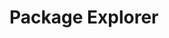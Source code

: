 # Package Explorer

<div id="app">
  <package-explorer></package-explorer>
</div>

<script markdown="1">
  // Vue.js component code
  const { createApp, ref } = Vue;

  const PackageExplorer = {
    setup() {
      const packages = ref(null);
      const selectedEntityType = ref('packages');
      const searchQuery = ref('');
      const displayType = ref('table'); // Initialize to 'table'
      const selectedPackage = ref(null);
      const archiveType = ref('gold_standard'); // Initialize to 'gold_standard'

      const loadData = async () => {
        try {
          let apiUrl = 'https://server.poseidon-adna.org/packages';
          if (archiveType.value === 'aadr_archive') {
            apiUrl += '?archive=aadr-archive';
          }

          const response_pacs = await fetch(apiUrl);
          const response_pacs_json = await response_pacs.json();
          packages.value = response_pacs_json.serverResponse.packageInfo;
        } catch (error) {
          console.error(error);
        }
      };

      const filteredPackages = Vue.computed(() => {
        if (!packages.value) {
          return [];
        }

        if (!searchQuery.value) {
          return packages.value;
        }

        const lowercaseQuery = searchQuery.value.toLowerCase();
        return packages.value.filter(pac =>
          pac.packageTitle.toLowerCase().includes(lowercaseQuery)
        );
      });

      const showPackageDetails = (package) => {
        selectedPackage.value = package;
      };

      const showSelection = () => {
        loadData();
      };

      loadData();

      return {
        packages,
        selectedEntityType,
        searchQuery,
        displayType,
        filteredPackages,
        selectedPackage,
        archiveType,
        showPackageDetails,
        showSelection,
      };
    },
    template: `
      <div>
        <input type="radio" id="table_view" value="table" v-model="displayType" />
        <label for="table_view">Table View</label>
        <input type="radio" id="list_view" value="list" v-model="displayType" />
        <label for="list_view">List View</label>

        <div></div> <!-- Empty div for spacing -->

        <!-- Archive type dropdown -->
        <div>
          <label for="archive_type">Archive type:</label>
          <select id="archive_type" v-model="archiveType">
            <option value="gold_standard">Poseidon Gold standard</option>
            <option value="aadr_archive">Poseidon AADR</option>
          </select>
        </div>

        <div></div> <!-- Empty div for spacing -->

        <button @click="showSelection">Show Selection</button>

        <div v-if="packages && selectedEntityType === 'packages'">
          <!-- Table view -->
          <div v-if="displayType === 'table'">
            <p>loaded {{ filteredPackages.length }} packages</p>
            <input type="text" v-model="searchQuery" placeholder="Search Title" />
            <table class="table-view">
              <thead>
                <tr>
                  <th style="background-color: black; color: white;">Title</th>
                  <th style="background-color: black; color: white;">Description</th>
                  <th style="background-color: black; color: white;">Version</th>
                  <th style="background-color: black; color: white;">Last Modified</th>
                  <th style="background-color: black; color: white;">Poseidon Version</th>
                  <th style="background-color: black; color: white;">Nr of Individuals</th>
                </tr>
              </thead>
              <tbody>
                <tr v-for="pac in filteredPackages" :key="pac.packageTitle" @click="showPackageDetails(pac)">
                  <td>{{ pac.packageTitle }}</td>
                  <td>{{ pac.description }}</td>
                  <td>{{ pac.packageVersion }}</td>
                  <td>{{ pac.lastModified }}</td>
                  <td>{{ pac.poseidonVersion }}</td>
                  <td>{{ pac.nrIndividuals }}</td>
                </tr>
              </tbody>
            </table>
          </div>

          <!-- List view -->
          <div v-else-if="displayType === 'list'">
            <ul class="list-view">
              <li v-for="pac in filteredPackages" :key="pac.packageTitle" @click="showPackageDetails(pac)">
                {{ pac.packageTitle }}
              </li>
            </ul>
          </div>

          <!-- Show selected package details in List View -->
          <div v-if="selectedPackage && displayType === 'list'">
            <h3>Selected Package Details:</h3>
            <table class="table-view">
              <thead>
                <tr>
                  <th style="background-color: black; color: white;">Title</th>
                  <th style="background-color: black; color: white;">Description</th>
                  <th style="background-color: black; color: white;">Version</th>
                  <th style="background-color: black; color: white;">Last Modified</th>
                  <th style="background-color: black; color: white;">Poseidon Version</th>
                  <th style="background-color: black; color: white;">Nr of Individuals</th>
                </tr>
              </thead>
              <tbody>
                <tr>
                  <td>{{ selectedPackage.packageTitle }}</td>
                  <td>{{ selectedPackage.description }}</td>
                  <td>{{ selectedPackage.packageVersion }}</td>
                  <td>{{ selectedPackage.lastModified }}</td>
                  <td>{{ selectedPackage.poseidonVersion }}</td>
                  <td>{{ selectedPackage.nrIndividuals }}</td>
                </tr>
              </tbody>
            </table>
          </div>
        </div>
        <div v-else><i>...fetching data from poseidon package server</i></div>
      </div>
    `,
  };

  createApp(PackageExplorer).mount('#app');
</script>

<style markdown="1">
  /* Styles for list view */
  .list-view ul {
    list-style-type: none;
    padding: 0;
  }

  .list-view li {
    margin-bottom: 10px;
    padding: 5px;
    border: 1px solid #ddd;
    cursor: pointer;
  }

  /* Styles for table view */
  .table-view {
    width: 100%;
    border-collapse: collapse;
  }

  .table-view th,
  .table-view td {
    padding: 8px;
    border: 1px solid #ddd;
    text-align: left;
  }

  /* Common styles */
  label {
    margin-right: 10px;
  }
</style>

